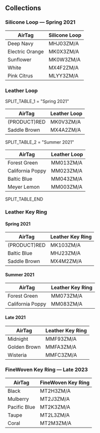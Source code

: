 ## Collections

### Silicone Loop — Spring 2021

| AirTag          | Silicone Loop |
| --------------- | ------------- |
| Deep Navy       | MHJ03ZM/A     |
| Electric Orange | MK0X3ZM/A     |
| Sunflower       | MK0W3ZM/A     |
| White           | MX4F2ZM/A     |
| Pink Citrus     | MLYY3ZM/A     |

### Leather Loop

SPLIT_TABLE_1 = "Spring 2021"

| AirTag       | Leather Loop |
| ------------ | ------------ |
| (PRODUCT)RED | MK0V3ZM/A    |
| Saddle Brown | MX4A2ZM/A    |

SPLIT_TABLE_2 = "Summer 2021"

| AirTag           | Leather Loop |
| ---------------- | ------------ |
| Forest Green     | MM013ZM/A    |
| California Poppy | MM023ZM/A    |
| Baltic Blue      | MM043ZM/A    |
| Meyer Lemon      | MM003ZM/A    |

SPLIT_TABLE_END

### Leather Key Ring

#### Spring 2021

| AirTag       | Leather Key Ring |
| ------------ | ---------------- |
| (PRODUCT)RED | MK103ZM/A        |
| Baltic Blue  | MHJ23ZM/A        |
| Saddle Brown | MX4M2ZM/A        |

#### Summer 2021

| AirTag           | Leather Key Ring |
| ---------------- | ---------------- |
| Forest Green     | MM073ZM/A        |
| California Poppy | MM083ZM/A        |

#### Late 2021

| AirTag       | Leather Key Ring |
| ------------ | ---------------- |
| Midnight     | MMF93ZM/A        |
| Golden Brown | MMFA3ZM/A        |
| Wisteria     | MMFC3ZM/A        |

### FineWoven Key Ring — Late 2023

| AirTag       | FineWoven Key Ring |
| ------------ | ------------------ |
| Black        | MT2H3ZM/A          |
| Mulberry     | MT2J3ZM/A          |
| Pacific Blue | MT2K3ZM/A          |
| Taupe        | MT2L3ZM/A          |
| Coral        | MT2M3ZM/A          |
